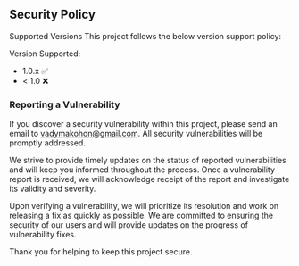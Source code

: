 ## Security Policy
Supported Versions
This project follows the below version support policy:

Version Supported:
- 1.0.x ✅
- < 1.0 ❌
### Reporting a Vulnerability
If you discover a security vulnerability within this project, please send an email to <vadymakohon@gmail.com>. All security vulnerabilities will be promptly addressed.

We strive to provide timely updates on the status of reported vulnerabilities and will keep you informed throughout the process. Once a vulnerability report is received, we will acknowledge receipt of the report and investigate its validity and severity.

Upon verifying a vulnerability, we will prioritize its resolution and work on releasing a fix as quickly as possible. We are committed to ensuring the security of our users and will provide updates on the progress of vulnerability fixes.

Thank you for helping to keep this project secure.
